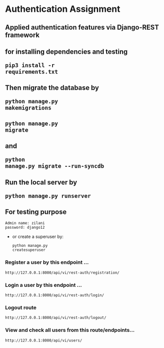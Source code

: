# Authentication Assignment

## Applied authentication features via Django-REST framework

## for installing dependencies and testing <pre><code>pip3 install -r requirements.txt </code></pre>
## Then migrate the database by <pre><code>python manage.py makemigrations</code></pre>
##                              <pre><code>python manage.py migrate</code></pre>
## and                          <pre><code>python manage.py migrate --run-syncdb</code></pre>
## Run the local server by <pre><code>python manage.py runserver</code></pre>
## For testing purpose <br>
    Admin name: zilani
    password: django12

* or create a superuser by: <pre><code>python manage.py createsuperuser</code></pre>

### Register a user by this endpoint ...
<pre><code>http://127.0.0.1:8000/api/vi/rest-auth/registration/</code></pre>
### Login a user by this endpoint ...
<pre><code>http://127.0.0.1:8000/api/vi/rest-auth/login/</code></pre>
### Logout route
<pre><code>http://127.0.0.1:8000/api/vi/rest-auth/logout/</code></pre>
### View and check all users from this route/endpoints...
<pre><code>http://127.0.0.1:8000/api/vi/users/</code></pre>

